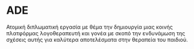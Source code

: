 # ADE
Ατομική διπλωματική εργασία με θέμα την δημιουργία μιας κοινής πλατφόρμας λογοθεραπευτή και γονέα με σκοπό την ενδυνάμωση της σχέσεις αυτής για καλύτερα αποτελέσματα στην θεραπεία του παιδιού.
